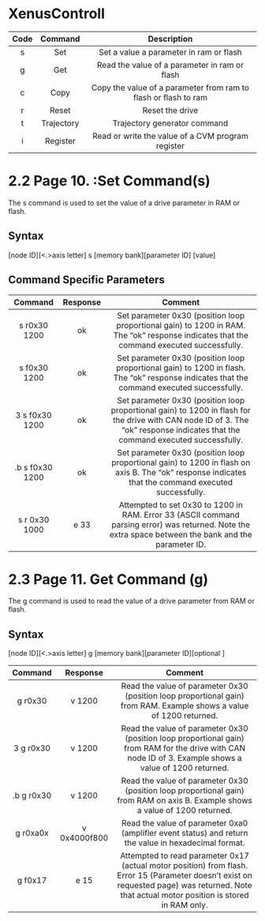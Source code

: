 # XenusControll
 
| Code |  Command   |                           Description                           |
|:----:|:----------:|:---------------------------------------------------------------:|
|  s   |    Set     |             Set a value a parameter in ram or flash             |
|  g   |    Get     |          Read the value of a parameter in ram or flash          |
|  c   |    Copy    | Copy the value of a parameter from ram to flash or flash to ram |
|  r   |   Reset    |                         Reset the drive                         |
|  t   | Trajectory |                  Trajectory generator command                   |
|  i   |  Register  |        Read or write the value of a CVM program register        |

# 2.2 Page 10. :Set Command(s)

The s command is used to set the value of a drive parameter in RAM or flash.
## Syntax

[node ID][<.>axis letter] s [memory bank][parameter ID] [value]<CR>

## Command Specific Parameters


| Command |  Response   |                           Comment                           |
|:----:|:----------:|:---------------------------------------------------------------:|
|  s r0x30 1200   |    ok     |             Set parameter 0x30 (position loop proportional gain) to 1200 in RAM. The “ok” response indicates that the command executed successfully.             |
|  s f0x30 1200   |    ok     |          Set parameter 0x30 (position loop proportional gain) to 1200 in flash. The “ok” response indicates that the command executed successfully.          |
|  3 s f0x30 1200   |    ok    | Set parameter 0x30 (position loop proportional gain) to 1200 in flash for the drive with CAN node ID of 3. The “ok” response indicates that the command executed successfully. |
|  .b s f0x30 1200   |   ok    |                         Set parameter 0x30 (position loop proportional gain) to 1200 in flash on axis B. The “ok” response indicates that the command executed successfully.                         |
|  s r 0x30 1000   | e 33 |                  Attempted to set 0x30 to 1200 in RAM. Error 33 (ASCII command parsing error) was returned. Note the extra space between the bank and the parameter ID.                   |

# 2.3 Page 11. Get Command (g)
The g command is used to read the value of a drive parameter from RAM or flash.

## Syntax
[node ID][<.>axis letter] g [memory bank][parameter ID][optional <x>]<CR>

| Command |  Response   |                           Comment                           |
|:----:|:----------:|:---------------------------------------------------------------:|
|  g r0x30   |    v 1200     |             Read the value of parameter 0x30 (position loop proportional gain) from RAM. Example shows a value of 1200 returned.             |
|  3 g r0x30   |    v 1200     |          Read the value of parameter 0x30 (position loop proportional gain) from RAM for the drive with CAN node ID of 3. Example shows a value of 1200 returned.          |
|  .b g r0x30   |    v 1200    | Read the value of parameter 0x30 (position loop proportional gain) from RAM on axis B. Example shows a value of 1200 returned. |
|  g r0xa0x   |   v 0x4000f800    |                         Read the value of parameter 0xa0 (amplifier event status) and return the value in hexadecimal format.                         |
|  g f0x17   | e 15 |                  Attempted to read parameter 0x17 (actual motor position) from flash. Error 15 (Parameter doesn’t exist on requested page) was returned. Note that actual motor position is stored in RAM only.                   |

